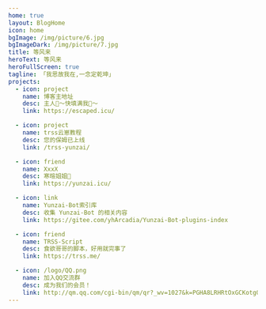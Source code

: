 ```yaml
---
home: true
layout: BlogHome
icon: home
bgImage: /img/picture/6.jpg
bgImageDark: /img/picture/7.jpg
title: 等风来
heroText: 等风来
heroFullScreen: true
tagline: 「我思故我在,一念定乾坤」
projects:
  - icon: project
    name: 博客主地址
    desc: 主人🥵～快填满我🥵～
    link: https://escaped.icu/

  - icon: project
    name: trss云崽教程
    desc: 您的保姆已上线
    link: /trss-yunzai/

  - icon: friend
    name: XxxX
    desc: 寒暄姐姐🤤
    link: https://yunzai.icu/

  - icon: link
    name: Yunzai-Bot索引库
    desc: 收集 Yunzai-Bot 的相关内容
    link: https://gitee.com/yhArcadia/Yunzai-Bot-plugins-index

  - icon: friend
    name: TRSS-Script
    desc: 食欲哥哥的脚本，好用就完事了
    link: https://trss.me/

  - icon: /logo/QQ.png
    name: 加入QQ交流群
    desc: 成为我们的会员！
    link: http://qm.qq.com/cgi-bin/qm/qr?_wv=1027&k=PGHA8LRHRtOxGCKotgQ-V1N8SmQB2aFX&authKey=OaJN5%2Brq3OFSAZCIU%2F5%2BP0peqMtteAZ9lRRvrYZ0d9zm97bYg6TeNkSRTnEaPVmh&noverify=0&group_code=920749244
---
```

